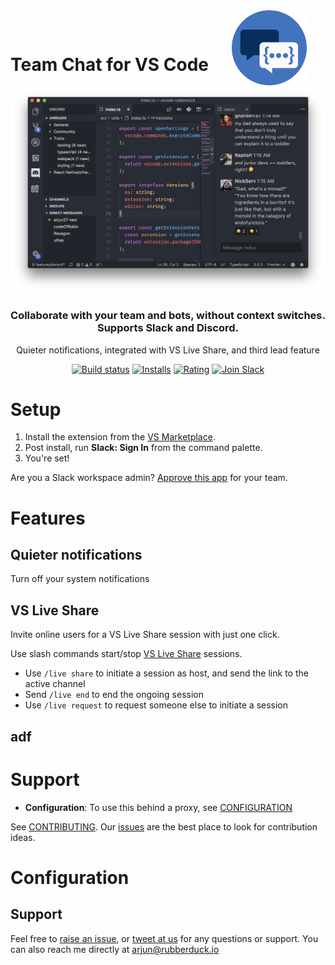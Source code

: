 <img src="readme/logo.png" width="120" align="right" hspace="30" />
<p>&nbsp;</p>
<h1>Team Chat for VS Code</h1>

<p align="center"><img src="readme/preview.png" alt="Screenshot" width="800"></p>
<h3 align="center">Collaborate with your team and bots, without context switches. Supports Slack and Discord.</h3>

<p align="center">Quieter notifications, integrated with VS Live Share, and third lead feature</p>

<p align="center">
    <a href="https://travis-ci.org/karigari/vscode-chat"><img src="https://travis-ci.org/karigari/vscode-chat.svg?branch=master" alt="Build status" /></a>
    <a href="https://marketplace.visualstudio.com/items?itemName=karigari.chat"><img src="https://vsmarketplacebadge.apphb.com/installs-short/karigari.chat.svg" alt="Installs" /></a>
    <a href="https://marketplace.visualstudio.com/items?itemName=karigari.chat"><img src="https://img.shields.io/vscode-marketplace/r/karigari.chat.svg" alt="Rating" /></a>
    <a href="https://join.slack.com/t/karigarihq/shared_invite/enQtMzM5NzQxNjQxNTA1LTM0ZDFhNWQ3YmEyYmExZTY1ODJmM2U3NzExM2E0YmQxODcxYTgwYzczOTVkOGY5ODk2MWE0MzE2ODliNGU1ZDc"><img src="https://img.shields.io/badge/join-slack-orange.svg" alt="Join Slack" /></a>
</p>

# Setup

1.  Install the extension from the [VS Marketplace](https://marketplace.visualstudio.com/items?itemName=karigari.chat).
2.  Post install, run **Slack: Sign In** from the command palette.
3.  You're set!

Are you a Slack workspace admin? [Approve this app](https://slack.com/apps/ACB4LQKN1-slack-chat-for-vs-code) for your team.

# Features

## Quieter notifications

Turn off your system notifications

## VS Live Share

Invite online users for a VS Live Share session with just one click.

Use slash commands start/stop [VS Live Share](https://visualstudio.microsoft.com/services/live-share/) sessions.

- Use `/live share` to initiate a session as host, and send the link to the active channel
- Send `/live end` to end the ongoing session
- Use `/live request` to request someone else to initiate a session

## adf

# Support

- **Configuration**: To use this behind a proxy, see [CONFIGURATION](docs/CONFIGURATION.md)

See [CONTRIBUTING](docs/CONTRIBUTING.md). Our [issues](https://github.com/karigari/vscode-chat/issues) are the best place to look for contribution ideas.

# Configuration

## Support

Feel free to [raise an issue](https://github.com/karigari/vscode-chat/issues), or [tweet at us](https://twitter.com/getrubberduck) for any questions or support. You can also reach me directly at arjun@rubberduck.io

